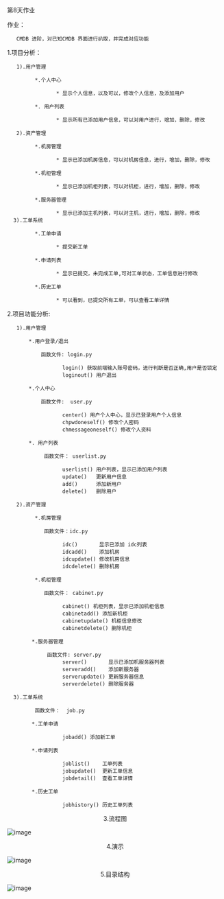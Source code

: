 第8天作业

作业：

       CMDB 进阶，对已知CMDB 界面进行扒取，并完成对应功能

1.项目分析：

       1).用户管理
	   
	         *.个人中心
			 
			        * 显示个人信息，以及可以，修改个人信息，及添加用户
				
	         *. 用户列表
			 
			        * 显示所有已添加用户信息，可以对用户进行，增加，删除，修改
			
	   2).资产管理	
	   
             *.机房管理
			 
			        * 显示已添加机房信息，可以对机房信息，进行，增加，删除，修改
			 
	         *.机柜管理
			 
			        * 显示已添加机柜列表，可以对机柜，进行，增加，删除，修改
				 
             *.服务器管理
			 
			        * 显示已添加主机列表，可以对主机，进行，增加，删除，修改				 
	  3).工单系统
	            
             *.工单申请
				
			        * 提交新工单
				
             *.申请列表
				
			        * 显示已提交，未完成工单,可对工单状态，工单信息进行修改
					
             *.历史工单
				
			        * 可以看到，已提交所有工单，可以查看工单详情
				
			
	          

	  
2.项目功能分析:

       1).用户管理
	   
	       *.用户登录/退出 
		   
		       函数文件: login.py 
			   
			          login() 获取前端输入账号密码，进行判断是否正确,用户是否锁定
			          loginout() 用户退出
                      
	       *.个人中心
		   
		       函数文件:  user.py
			   
			          center() 用户个人中心，显示已登录用户个人信息
			          chpwdoneself() 修改个人密码
			          chmessageoneself() 修改个人资料
			   
		   *. 用户列表
		       
			    函数文件： userlist.py
				
			          userlist() 用户列表，显示已添加用户列表
			          update()   更新用户信息
			          add()      添加新用户
			          delete()   删除用户
			
	   2).资产管理

             *.机房管理
			     
				函数文件：idc.py
				      
			          idc()       显示已添加 idc列表
				      idcadd()    添加机房
				      idcupdate() 修改机房信息
				      idcdelete() 删除机房
		
	         *.机柜管理
                  
                函数文件： cabinet.py
                       
 			          cabinet() 机柜列表，显示已添加机柜信息
			          cabinetadd() 添加新机柜
			          cabinetupdate() 机柜信息修改
			          cabinetdelete() 删除机柜
				 
			*.服务器管理
         	    
				 函数文件: server.py
 			          server()       显示已添加机服务器列表
 			          serveradd()    添加新服务器
 			          serverupdate() 更新服务器信息
 			          serverdelete() 删除服务器
		
	  3).工单系统
	          
			 函数文件：  job.py
            	  
            *.工单申请
			    
 			          jobadd() 添加新工单
				
            *.申请列表
				
 			          joblist()    工单列表
 			          jobupdate()  更新工单信息
 			          jobdetail()  查看工单详情
				     
            *.历史工单
			    
 			          jobhistory() 历史工单列表
				
 				
	

	 
<center>3.流程图</center > 

![image](https://github.com/1032231418/python/blob/master/day7/liucheng.png)

<center>4.演示</center > 

![image](https://github.com/1032231418/python/blob/master/day7/zy.gif)

<center>5.目录结构</center > 

![image](https://github.com/1032231418/python/blob/master/day7/mulu.png)




